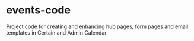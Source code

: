 # events-code
Project code for creating and enhancing hub pages, form pages and email templates in Certain and Admin Calendar
